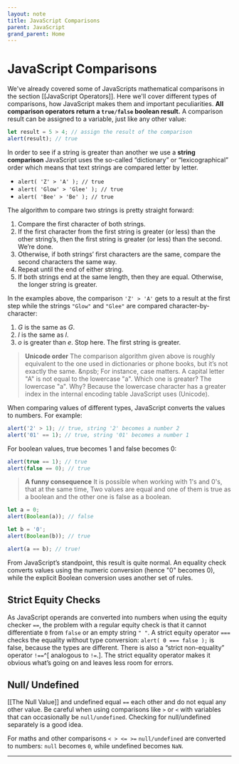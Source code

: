 ```yaml
---
layout: note
title: JavaScript Comparisons
parent: JavaScript
grand_parent: Home
---
```


# JavaScript Comparisons

We've already covered some of JavaScripts mathematical comparisons in the section [[JavaScript Operators]]. Here we'll cover different types of comparisons, how JavaScript makes them and important peculiarities. **All comparison operators return a `true/false` boolean result.** A comparison result can be assigned to a variable, just like any other value:

```js
let result = 5 > 4; // assign the result of the comparison
alert(result); // true
```

In order to see if a string is greater than another we use a **string comparison** JavaScript uses the so-called “dictionary” or “lexicographical” order which means that text strings are compared letter by letter.

- `alert( 'Z' > 'A' ); // true`
- `alert( 'Glow' > 'Glee' ); // true`
- `alert( 'Bee' > 'Be' ); // true`

The algorithm to compare two strings is pretty straight forward:

1. Compare the first character of both strings.
2. If the first character from the first string is greater (or less) than the other string’s, then the first string is greater (or less) than the second. We’re done.
3. Otherwise, if both strings’ first characters are the same, compare the second characters the same way.
4. Repeat until the end of either string.
5. If both strings end at the same length, then they are equal. Otherwise, the longer string is greater.

In the examples above, the comparison `'Z' > 'A'` gets to a result at the first step while the strings `"Glow"` and `"Glee"` are compared character-by-character:

1. _G_ is the same as _G_.
2. _I_ is the same as _l_.
3. _o_ is greater than _e_. Stop here. The first string is greater.

> **Unicode order**
> The comparison algorithm given above is roughly equivalent to the one used in dictionaries or phone books, but it’s not exactly the same.
> &npsb;
> For instance, case matters. A capital letter "A" is not equal to the lowercase "a". Which one is greater? The lowercase "a". Why? Because the lowercase character has a greater index in the internal encoding table JavaScript uses (Unicode).

When comparing values of different types, JavaScript converts the values to numbers. For example:

```js
alert('2' > 1); // true, string '2' becomes a number 2
alert('01' == 1); // true, string '01' becomes a number 1
```

For boolean values, true becomes 1 and false becomes 0:

```js
alert(true == 1); // true
alert(false == 0); // true
```

> **A funny consequence**
> It is possible when working with 1's and 0's, that at the same time, Two values are equal and one of them is true as a boolean and the other one is false as a boolean.

```js
let a = 0;
alert(Boolean(a)); // false

let b = '0';
alert(Boolean(b)); // true

alert(a == b); // true!
```

From JavaScript’s standpoint, this result is quite normal. An equality check converts values using the numeric conversion (hence "0" becomes 0), while the explicit Boolean conversion uses another set of rules.

## Strict Equity Checks

As JavaScript operands are converted into numbers when using the equity checker `==`, the problem with a regular equity check is that it cannot differentiate `0` from `false` or an empty string `" "`. A strict equity operator `===` checks the equality without type conversion: `alert( 0 === false );` is false, because the types are different. There is also a “strict non-equality” operator `!==`^[ analogous to ``!=``.]. The strict equality operator makes it obvious what’s going on and leaves less room for errors.

## Null/ Undefined

[[The Null Value]] and undefined equal `==` each other and do not equal any other value. Be careful when using comparisons like `>` or `<` with variables that can occasionally be `null/undefined`. Checking for null/undefined separately is a good idea.

For maths and other comparisons `< > <= >=` `null/undefined` are converted to numbers: `null` becomes `0`, while undefined becomes `NaN`.

---
